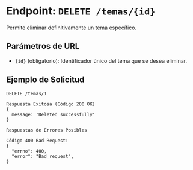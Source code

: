 # Endpoint: `DELETE /temas/{id}`

Permite eliminar definitivamente un tema específico.

## Parámetros de URL
- `{id}` (obligatorio): Identificador único del tema que se desea eliminar.

## Ejemplo de Solicitud
```http
DELETE /temas/1

Respuesta Exitosa (Código 200 OK)
{
  message: 'Deleted successfully' 
}

Respuestas de Errores Posibles

Código 400 Bad Request:
{
  "errno": 400,
  "error": "Bad_request",
}

